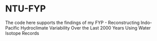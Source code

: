 # NTU-FYP
The code here supports the findings of my FYP - Reconstructing Indo-Pacific Hydroclimate Variability Over the Last 2000 Years Using Water Isotope Records
